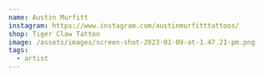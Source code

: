```yaml
---
name: Austin Murfitt
instagram: https://www.instagram.com/austinmurfitttattoos/
shop: Tiger Claw Tattoo
image: /assets/images/screen-shot-2023-01-09-at-1.47.21-pm.png
tags:
  - artist
---
```

